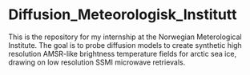 # Diffusion_Meteorologisk_Institutt

This is the repository for my internship at the Norwegian Meterological Institute. 
The goal is to probe diffusion models to create synthetic high resolution AMSR-like brightness temperature fields for arctic sea ice, drawing on low resolution SSMI microwave retrievals.
